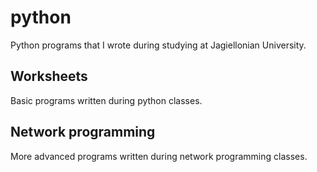 # python
Python programs that I wrote during studying at Jagiellonian University.

## Worksheets
Basic programs written during python classes.

## Network programming
More advanced programs written during network programming classes.
